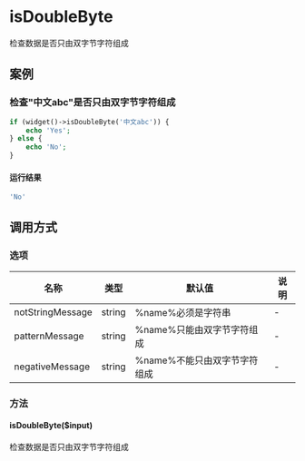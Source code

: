 isDoubleByte
============

检查数据是否只由双字节字符组成

案例
----

### 检查"中文abc"是否只由双字节字符组成
```php
if (widget()->isDoubleByte('中文abc')) {
    echo 'Yes';
} else {
    echo 'No';
}
```
#### 运行结果
```php
'No'
```

调用方式
--------

### 选项

| 名称                | 类型    | 默认值                                 | 说明              |
|---------------------|---------|----------------------------------------|-------------------|
| notStringMessage    | string  | %name%必须是字符串                     | -                 |
| patternMessage      | string  | %name%只能由双字节字符组成             | -                 |
| negativeMessage     | string  | %name%不能只由双字节字符组成           | -                 |

### 方法

#### isDoubleByte($input)
检查数据是否只由双字节字符组成
